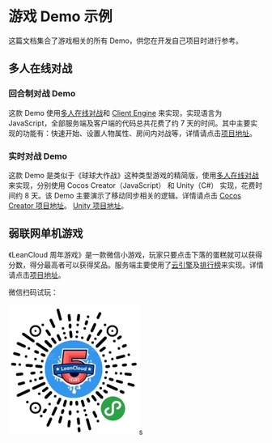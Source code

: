 # 游戏 Demo 示例

这篇文档集合了游戏相关的所有 Demo，供您在开发自己项目时进行参考。

## 多人在线对战
### 回合制对战 Demo

这款 Demo 使用[多人在线对战](multiplayer.html)和 [Client Engine](client-engine.html) 来实现，实现语言为 JavaScript，全部服务端及客户端的代码总共花费了约 7 天的时间。其中主要实现的功能有：快速开始、设置人物属性、房间内对战等，详情请点击[项目地址](https://github.com/leancloud/multiplayer-turn-based-game-demo)。


### 实时对战 Demo
这款 Demo 是类似于《球球大作战》这种类型游戏的精简版，使用[多人在线对战](multiplayer.html)来实现，分别使用 Cocos Creator（JavaScript） 和 Unity（C#） 实现，花费时间约 8 天。该 Demo 主要演示了移动同步相关的逻辑。详情请点击
[Cocos Creator 项目地址](https://github.com/onerain88/BallBattle)。
[Unity 项目地址](https://github.com/onerain88/BallBattle-Unity)。


## 弱联网单机游戏

《LeanCloud 周年游戏》是一款微信小游戏，玩家只要点击下落的蛋糕就可以获得分数，得分最高者可以获得奖品。服务端主要使用了[云引擎](leanengine_overview.html)及[排行榜](leaderboard.html)来实现。详情请点击[项目地址](https://github.com/leancloud/LeanCloudBirthday)。

微信扫码试玩：

![image](images/leancloud_birthday_game.jpg)s